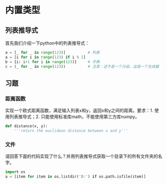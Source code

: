 # 内置类型

## 列表推导式

首先我们介绍一下python中的列表推导式：

```python
a = [_ for _ in range(123)]          # 列表
a = [i for i in range(123) if i % 2]
b = {i: i+1 for i in range(123)}     # 字典
c = (_ for _ in range(123))          # 注意：这不是一个元组，这是一个生成器
```

## 习题

### 距离函数

实现一个欧式距离函数，满足输入列表x和y，返回x和y之间的距离。要求：1. 使用列表推导式；2. 只能使用标准库math，不能使用第三方库numpy。

```python
def distance(x, y):
    '''return the euclidean distance between x and y'''
```

### 文件

请回答下面的代码实现了什么？并用列表推导式获取一个目录下的所有文件夹的名字。

```python
import os
a = [item for item in os.listdir('D:') if os.path.isfile(item)]
```